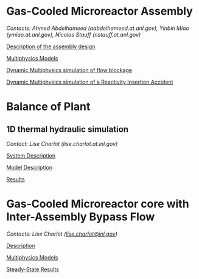 # Gas-Cooled Microreactor Assembly

*Contacts: Ahmed Abdelhameed (aabdelhameed.at.anl.gov), Yinbin Miao (ymiao.at.anl.gov), Nicolas Stauff (nstauff.at.anl.gov)*

[Description of the assembly design](gcmr/GCMR_Assembly_Model_Description.md)

[Multiphysics Models](gcmr/GCMR_Multiphysics_models.md)

[Dynamic Multiphysics simulation of flow blockage](gcmr/GCMR_results_FlowBlockage.md)

[Dynamic Multiphysics simulation of a Reactivity Insertion Accident](gcmr/GCMR_results_RIA.md)


# Balance of Plant

## 1D thermal hydraulic simulation

*Contact: Lise Charlot (lise.charlot.at.inl.gov)*

[System Description](gcmr/BOP_system_description.md)

[Model Description](gcmr/BOP_model_description.md)

[Results](gcmr/BOP_results.md)

# Gas-Cooled Microreactor core with Inter-Assembly Bypass Flow

*Contacts: Lise Charlot (lise.charlot@inl.gov)*

[Description](gcmr/bypass_flow/Core_with_bypass_description.md)

[Multiphysics Models](gcmr/bypass_flow/Core_with_bypass_model.md)

[Steady-State Results](gcmr/bypass_flow/Core_with_bypass_results.md)
